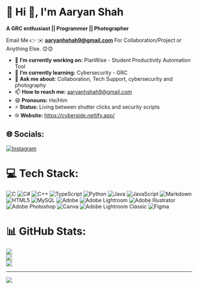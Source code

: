 # 💫 Hi 👋, I'm Aaryan Shah
**A GRC enthusiast || Programmer || Photographer**

Email Me 👉 ✉️ **aaryanhshah9@gmail.com** For Collaboration/Project or Anything Else. 😊😊

- 🔭 **I’m currently working on:** PlanWise - Student Productivity Automation Tool
- 🌱 **I’m currently learning:** Cybersecurity - GRC
- 💬 **Ask me about:** Collaboration, Tech Support, cybersecurity and photography
- 📫 **How to reach me:** aaryanhshah9@gmail.com
- 😄 **Pronouns:** He/Him
- ⚡ **Status:** Living between shutter clicks and security scripts
- 🌐 **Website:** https://cyberside.netlify.app/

## 🌐 Socials:
[![Instagram](https://img.shields.io/badge/Instagram-%23E4405F.svg?logo=Instagram&logoColor=white)](https://instagram.com/aaryans.pic)

# 💻 Tech Stack:
![C](https://img.shields.io/badge/c-%2300599C.svg?style=for-the-badge&logo=c&logoColor=white) ![C#](https://img.shields.io/badge/c%23-%23239120.svg?style=for-the-badge&logo=csharp&logoColor=white) ![C++](https://img.shields.io/badge/c++-%2300599C.svg?style=for-the-badge&logo=c%2B%2B&logoColor=white) ![TypeScript](https://img.shields.io/badge/typescript-%23007ACC.svg?style=for-the-badge&logo=typescript&logoColor=white) ![Python](https://img.shields.io/badge/python-3670A0?style=for-the-badge&logo=python&logoColor=ffdd54) ![Java](https://img.shields.io/badge/java-%23ED8B00.svg?style=for-the-badge&logo=openjdk&logoColor=white) ![JavaScript](https://img.shields.io/badge/javascript-%23323330.svg?style=for-the-badge&logo=javascript&logoColor=%23F7DF1E) ![Markdown](https://img.shields.io/badge/markdown-%23000000.svg?style=for-the-badge&logo=markdown&logoColor=white) ![HTML5](https://img.shields.io/badge/html5-%23E34F26.svg?style=for-the-badge&logo=html5&logoColor=white) ![MySQL](https://img.shields.io/badge/mysql-4479A1.svg?style=for-the-badge&logo=mysql&logoColor=white) ![Adobe](https://img.shields.io/badge/adobe-%23FF0000.svg?style=for-the-badge&logo=adobe&logoColor=white) ![Adobe Lightroom](https://img.shields.io/badge/Adobe%20Lightroom-31A8FF.svg?style=for-the-badge&logo=Adobe%20Lightroom&logoColor=white) ![Adobe Illustrator](https://img.shields.io/badge/adobe%20illustrator-%23FF9A00.svg?style=for-the-badge&logo=adobe%20illustrator&logoColor=white) ![Adobe Photoshop](https://img.shields.io/badge/adobe%20photoshop-%2331A8FF.svg?style=for-the-badge&logo=adobe%20photoshop&logoColor=white) ![Canva](https://img.shields.io/badge/Canva-%2300C4CC.svg?style=for-the-badge&logo=Canva&logoColor=white) ![Adobe Lightroom Classic](https://img.shields.io/badge/Adobe%20Lightroom%20Classic-31A8FF.svg?style=for-the-badge&logo=Adobe%20Lightroom%20Classic&logoColor=white) ![Figma](https://img.shields.io/badge/figma-%23F24E1E.svg?style=for-the-badge&logo=figma&logoColor=white)
# 📊 GitHub Stats:
![](https://github-readme-stats.vercel.app/api?username=AS-pyt&theme=dark&hide_border=false&include_all_commits=true&count_private=true)<br/>
![](https://nirzak-streak-stats.vercel.app/?user=AS-pyt&theme=dark&hide_border=false)<br/>
![](https://github-readme-stats.vercel.app/api/top-langs/?username=AS-pyt&theme=dark&hide_border=false&include_all_commits=true&count_private=true&layout=compact)

---
[![](https://visitcount.itsvg.in/api?id=AS-pyt&icon=0&color=0)](https://visitcount.itsvg.in)
